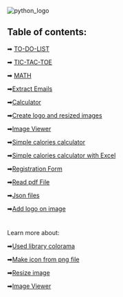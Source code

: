


![python_logo](https://logos-world.net/wp-content/uploads/2021/10/Python-Logo.png)

## Table of contents:

➡ [TO-DO-LIST](https://github.com/GeorgiDN/python-mini-projects/tree/main/TO_DO_LIST)

➡ [TIC-TAC-TOE](https://github.com/GeorgiDN/python-mini-projects/tree/main/TIC_TAC_TOE)

➡ [MATH](https://github.com/GeorgiDN/python-mini-projects/tree/main/MATH)

➡[Extract Emails](https://github.com/GeorgiDN/python-commons/tree/main/extract_emails)

➡[Calculator](https://github.com/GeorgiDN/python-mini-projects/tree/main/Calculator)

➡[Create logo and resized images](https://github.com/GeorgiDN/python-commons/tree/main/create_logo_and_resized_images)

➡[Image Viewer](https://github.com/GeorgiDN/python-commons/tree/main/image_viewer)


➡[Simple calories calculator](https://github.com/GeorgiDN/python-commons/tree/main/simple_calories_calculator)

➡[Simple calories calculator with Excel](https://github.com/GeorgiDN/python-commons/tree/main/simple_calories_calculator_with_excel)

➡[Registration Form](https://github.com/GeorgiDN/python-commons/tree/main/registration_form)

➡[Read pdf File](https://github.com/GeorgiDN/python-commons/tree/main/pdf_files_read)

➡[Json files](https://github.com/GeorgiDN/python-commons/tree/main/Json_files)

➡[Add logo on image](https://github.com/GeorgiDN/python-commons/tree/main/add_logo_on_image)






 #
 Learn more about:
 
➡[Used library colorama](https://pypi.org/project/colorama/)

➡[Make icon from png file](https://www.geeksforgeeks.org/convert-png-to-ico-with-pillow-in-python/)

➡[Resize image](https://imagekit.io/blog/image-resizing-in-python/)

➡[Image Viewer](https://www.geeksforgeeks.org/image-viewer-app-in-python-using-tkinter/)


